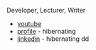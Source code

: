 Developer, Lecturer, Writer

- [youtube](https://youtube.com/@kangminchul)
- [profile](https://kangtegong.github.io) - hibernating
- [linkedin](https://www.linkedin.com/in/minchulkang/) - hibernating
dd
